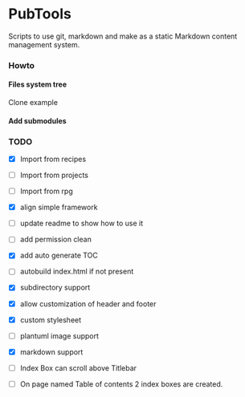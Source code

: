 PubTools
========

Scripts to use git, markdown and make as a static Markdown content management system.


### Howto

#### Files system tree

Clone example

#### Add submodules


### TODO
- [x] Import from recipes
- [ ] Import from projects
- [ ] Import from rpg
- [x] align simple framework
- [ ] update readme to show how to use it
- [ ] add permission clean
- [x] add auto generate TOC
- [ ] autobuild index.html if not present
- [x] subdirectory support
- [x] allow customization of header and footer
- [x] custom stylesheet
- [ ] plantuml image support
- [X] markdown support
- [ ] Index Box can scroll above Titlebar
- [ ] On page named Table of contents 2 index boxes are created.


